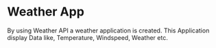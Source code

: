 # Weather App
By using Weather API a weather application is created.
This Application display Data like, Temperature, Windspeed, Weather etc.
